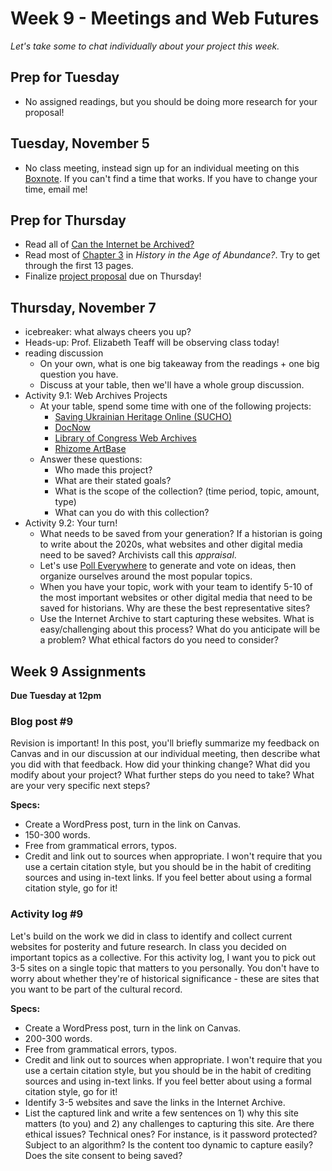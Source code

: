 # Week 9 - Meetings and Web Futures 

*Let's take some to chat individually about your project this week.*

## Prep for Tuesday
* No assigned readings, but you should be doing more research for your proposal! 


## Tuesday, November 5

* No class meeting, instead sign up for an individual meeting on this [Boxnote](https://wlu.app.box.com/notes/1459517142280). If you can't find a time that works. If you have to change your time, email me!

## Prep for Thursday

* Read all of [Can the Internet be Archived?](https://www.newyorker.com/magazine/2015/01/26/cobweb)
* Read most of [Chapter 3](https://ebookcentral.proquest.com/lib/wlu/reader.action?docID=5732673) in *History in the Age of Abundance?*. Try to get through the first 13 pages. 
* Finalize [project proposal](https://mackenziekbrooks.github.io/dci101-w24/assignments/#proposal) due on Thursday!

## Thursday, November 7

* icebreaker: what always cheers you up?
* Heads-up: Prof. Elizabeth Teaff will be observing class today!
* reading discussion
    * On your own, what is one big takeaway from the readings + one big question you have. 
    * Discuss at your table, then we'll have a whole group discussion. 
* Activity 9.1: Web Archives Projects
    * At your table, spend some time with one of the following projects:
        * [Saving Ukrainian Heritage Online (SUCHO)](http://www.sucho.org/)
        * [DocNow](https://www.docnow.io/)
        * [Library of Congress Web Archives](https://www.loc.gov/programs/web-archiving/web-archives/)
        * [Rhizome ArtBase](https://artbase.rhizome.org/wiki/Main_Page)
    * Answer these questions:
        * Who made this project?
        * What are their stated goals?
        * What is the scope of the collection? (time period, topic, amount, type)
        * What can you do with this collection?
* Activity 9.2: Your turn! 
    * What needs to be saved from your generation? If a historian is going to write about the 2020s, what websites and other digital media need to be saved? Archivists call this *appraisal*. 
    * Let's use [Poll Everywhere](http://PollEv.com/dci101) to generate and vote on ideas, then organize ourselves around the most popular topics. 
    * When you have your topic, work with your team to identify 5-10 of the most important websites or other digital media that need to be saved for historians. Why are these the best representative sites? 
    * Use the Internet Archive to start capturing these websites. What is easy/challenging about this process? What do you anticipate will be a problem? What ethical factors do you need to consider?



## Week 9 Assignments

**Due Tuesday at 12pm**

### Blog post #9

Revision is important! In this post, you'll briefly summarize my feedback on Canvas and in our discussion at our individual meeting, then describe what you did with that feedback. How did your thinking change? What did you modify about your project? What further steps do you need to take? What are your very specific next steps?  

**Specs:** 

* Create a WordPress post, turn in the link on Canvas.
* 150-300 words. 
* Free from grammatical errors, typos. 
* Credit and link out to sources when appropriate. I won't require that you use a certain citation style, but you should be in the habit of crediting sources and using in-text links. If you feel better about using a formal citation style, go for it! 


### Activity log #9

Let's build on the work we did in class to identify and collect current websites for posterity and future research. In class you decided on important topics as a collective. For this activity log, I want you to pick out 3-5 sites on a single topic that matters to you personally. You don't have to worry about whether they're of historical significance - these are sites that you want to be part of the cultural record. 

**Specs:**

* Create a WordPress post, turn in the link on Canvas.
* 200-300 words. 
* Free from grammatical errors, typos. 
* Credit and link out to sources when appropriate. I won't require that you use a certain citation style, but you should be in the habit of crediting sources and using in-text links. If you feel better about using a formal citation style, go for it! 
* Identify 3-5 websites and save the links in the Internet Archive. 
* List the captured link and write a few sentences on 1) why this site matters (to you) and 2) any challenges to capturing this site. Are there ethical issues? Technical ones? For instance, is it password protected? Subject to an algorithm? Is the content too dynamic to capture easily? Does the site consent to being saved? 

